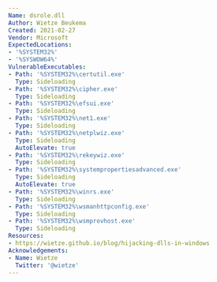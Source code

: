 ```yaml
---
Name: dsrole.dll
Author: Wietze Beukema
Created: 2021-02-27
Vendor: Microsoft
ExpectedLocations:
- '%SYSTEM32%'
- '%SYSWOW64%'
VulnerableExecutables:
- Path: '%SYSTEM32%\certutil.exe'
  Type: Sideloading
- Path: '%SYSTEM32%\cipher.exe'
  Type: Sideloading
- Path: '%SYSTEM32%\efsui.exe'
  Type: Sideloading
- Path: '%SYSTEM32%\net1.exe'
  Type: Sideloading
- Path: '%SYSTEM32%\netplwiz.exe'
  Type: Sideloading
  AutoElevate: true
- Path: '%SYSTEM32%\rekeywiz.exe'
  Type: Sideloading
- Path: '%SYSTEM32%\systempropertiesadvanced.exe'
  Type: Sideloading
  AutoElevate: true
- Path: '%SYSTEM32%\winrs.exe'
  Type: Sideloading
- Path: '%SYSTEM32%\wsmanhttpconfig.exe'
  Type: Sideloading
- Path: '%SYSTEM32%\wsmprovhost.exe'
  Type: Sideloading
Resources:
- https://wietze.github.io/blog/hijacking-dlls-in-windows
Acknowledgements:
- Name: Wietze
  Twitter: '@wietze'
---
```

